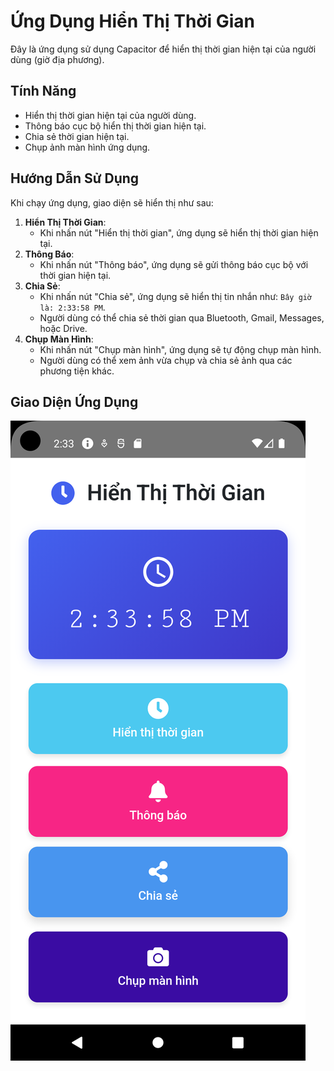 # Ứng Dụng Hiển Thị Thời Gian

Đây là ứng dụng sử dụng Capacitor để hiển thị thời gian hiện tại của người dùng (giờ địa phương).

## Tính Năng
- Hiển thị thời gian hiện tại của người dùng.
- Thông báo cục bộ hiển thị thời gian hiện tại.
- Chia sẻ thời gian hiện tại.
- Chụp ảnh màn hình ứng dụng.

## Hướng Dẫn Sử Dụng
Khi chạy ứng dụng, giao diện sẽ hiển thị như sau:
1. **Hiển Thị Thời Gian**: 
   - Khi nhấn nút "Hiển thị thời gian", ứng dụng sẽ hiển thị thời gian hiện tại.
2. **Thông Báo**: 
   - Khi nhấn nút "Thông báo", ứng dụng sẽ gửi thông báo cục bộ với thời gian hiện tại.
3. **Chia Sẻ**: 
   - Khi nhấn nút "Chia sẻ", ứng dụng sẽ hiển thị tin nhắn như: `Bây giờ là: 2:33:58 PM`. 
   - Người dùng có thể chia sẻ thời gian qua Bluetooth, Gmail, Messages, hoặc Drive.
4. **Chụp Màn Hình**: 
   - Khi nhấn nút "Chụp màn hình", ứng dụng sẽ tự động chụp màn hình.
   - Người dùng có thể xem ảnh vừa chụp và chia sẻ ảnh qua các phương tiện khác.

## Giao Diện Ứng Dụng
![alt text](image.png)